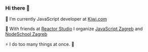 ### Hi there 👋

🔭 I’m currently JavaScript developer at [Kiwi.com](https://kiwi.com/)

🚀 With friends at [Reactor Studio](https://reactor.studio) I organize [JavaScript Zagreb](https://www.meetup.com/JavaScript-Zagreb) and [NodeSchool Zagreb](https://nodeschool.io/zagreb/)

⚡ I do too many things at once. 🤪
